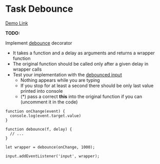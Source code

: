 # Task Debounce

[Demo Link](https://corobox.github.io/js_task-debounce/src/)

**TODO:**

Implement [debounce](https://lodash.com/docs/4.17.15#debounce) decorator

- It takes a function and a delay as arguments and returns a wrapper function
- The original function should be called only after a given delay in wrapper calls
- Test your implementation with the [debounced input](https://codepen.io/mateacademy/pen/pYYOQo?editors=1111)
  - Nothing appears while you are typing
  - If you stop for at least a second there should be only last value printed into console
  - (*) pass a correct **this** into the original function if you can (uncomment it in the code)

```
function onChange(event) {
  console.log(event.target.value)
}

function debounce(f, delay) {
  // ...
}

let wrapper = debounce(onChange, 1000);

input.addEventListener('input', wrapper);
```
